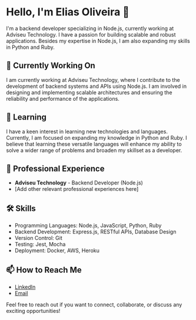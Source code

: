 # Hello, I'm Elias Oliveira 👋

I'm a backend developer specializing in Node.js, currently working at Adviseu Technology. I have a passion for building scalable and robust applications. Besides my expertise in Node.js, I am also expanding my skills in Python and Ruby.

## 🔭 Currently Working On
I am currently working at Adviseu Technology, where I contribute to the development of backend systems and APIs using Node.js. I am involved in designing and implementing scalable architectures and ensuring the reliability and performance of the applications.

## 🌱 Learning
I have a keen interest in learning new technologies and languages. Currently, I am focused on expanding my knowledge in Python and Ruby. I believe that learning these versatile languages will enhance my ability to solve a wider range of problems and broaden my skillset as a developer.

## 💼 Professional Experience
- **Adviseu Technology** - Backend Developer (Node.js)
- [Add other relevant professional experiences here]

## 🛠️ Skills
- Programming Languages: Node.js, JavaScript, Python, Ruby
- Backend Development: Express.js, RESTful APIs, Database Design
- Version Control: Git
- Testing: Jest, Mocha
- Deployment: Docker, AWS, Heroku

## 📫 How to Reach Me
- [LinkedIn](https://www.linkedin.com/in/elias-oliveira-9aa4b51b1/)
- [Email](mailto:elias.oliveira0602@outlook.com)

Feel free to reach out if you want to connect, collaborate, or discuss any exciting opportunities!
